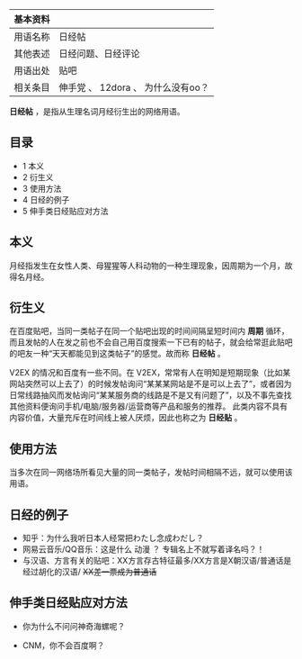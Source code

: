 |  **基本资料**  ||
|---|---|
|用语名称  |  日经帖   |
|其他表述  |  日经问题、日经评论   |
|用语出处  |  贴吧   |
|相关条目  |  伸手党  、  12dora  、  为什么没有oo？   |
  
**日经帖** ，是指从生理名词月经衍生出的网络用语。

##  目录

  * 1  本义 
  * 2  衍生义 
  * 3  使用方法 
  * 4  日经的例子 
  * 5  伸手类日经贴应对方法 

##  本义

月经指发生在女性人类、母猩猩等人科动物的一种生理现象，因周期为一个月，故得名月经。

##  衍生义

在百度贴吧，当同一类帖子在同一个贴吧出现的时间间隔呈短时间内 **周期**
循环，而且发帖的人在发之前也不会自己用百度搜索一下已有的帖子，就会给常逛此贴吧的吧友一种“天天都能见到这类帖子”的感觉。故而称 **日经帖** 。

V2EX 的情况和百度有一些不同。在
V2EX，常常有人在明知是短期现象（比如某网站突然可以上去了）的时候发帖询问“某某某网站是不是可以上去了”，或者因为日常线路抽风而发帖询问“某某服务商的线路是不是又有问题了”，以及不事先查找其他资料便询问手机/电脑/服务器/运营商等产品和服务的推荐。
此类内容不具有内容价值，大量充斥在时间线上被人厌烦，因此也称之为 **日经贴** 。

##  使用方法

当多次在同一网络场所看见大量的同一类帖子，发帖时间相隔不远，就可以使用该用语。

##  日经的例子

  * 知乎：为什么我听日本人经常把わたし念成わだし？ 
  * 网易云音乐/QQ音乐：这是什么  动漫  ？  专辑名上不就写着译名吗？！ 
  * 与汉语、方言有关的贴吧：XX方言存古特征最多/XX方言是X朝汉语/普通话是经过胡化的汉语/ ~~XX差一票成为普通话~~

##  伸手类日经贴应对方法

  * 你为什么不问问神奇海螺呢？ 

  * CNM，你不会百度啊？ 

  

